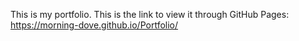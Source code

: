 This is my portfolio. This is the link to view it through GitHub Pages: https://morning-dove.github.io/Portfolio/